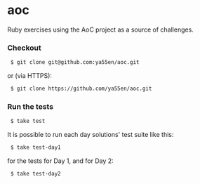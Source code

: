 # aoc

Ruby exercises using the AoC project as a source of challenges.

### Checkout

```bash
 $ git clone git@github.com:ya55en/aoc.git
```

or (via HTTPS): 

```bash
 $ git clone https://github.com/ya55en/aoc.git
```

### Run the tests

```bash
 $ take test
```

It is possible to run each day solutions' test suite like this:

```bash
 $ take test-day1
```
for the tests for Day 1, and for Day 2:

```bash
 $ take test-day2
```
